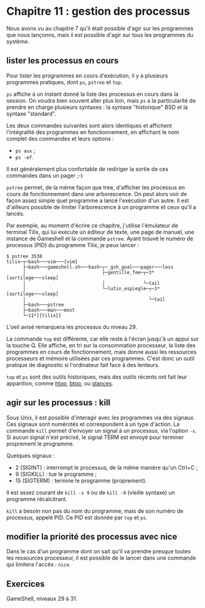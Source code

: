 # Chapitre 11 : gestion des processus

Nous avons vu au chapitre 7 qu'il était possible d'agir sur les programmes que
nous lançonns, mais il est possible d'agir sur tous les programmes du système.

## lister les processus en cours

Pour lister les programmes en cours d'exécution, il y a plusieurs programmes
pratiques, dont `ps`, `pstree` et `top`.

`ps` affiche à un instant donné la liste des processus en cours dans la
session. On voudra bien souvent aller plus loin, mais `ps` a la particularité
de prendre en charge plusieurs syntaxes : la syntaxe "historique" BSD et la
syntaxe "standard".

Les deux commandes suivantes sont alors identiques et affichent l'intégralité
des programmes en fonctionnement, en affichant le nom complet des commandes et
leurs options :

* `ps aux` ;
* `ps -ef`.

Il est généralement plus confortable de rediriger la sortie de ces commandes
dans un pager ;-)

`pstree` permet, de la même façon que tree, d'afficher les processus en cours
de fonctionnement dans une arborescence. On peut alors voir de façon assez
simple quel programme a lancé l'exécution d'un autre. Il est d'ailleurs
possible de limiter l'arborescence à un programme et ceux qu'il a lancés.

Par exemple, au moment d'écrire ce chapitre, j'utilise l'émulateur de terminal
Tilix, qui lui exécute un éditeur de texte, une page de manuel, une instance de
Gameshell et la commande `pstree`. Ayant trouvé le numéro de processus (PID) du
programme Tilix, je peux lancer :

```
$ pstree 3538
tilix─┬─bash───vim───{vim}
      ├─bash───gameshell.sh───bash─┬─_gsh_goal───pager───less
      │                            ├─gentille_fee─┬─3*[sortilege───sleep]
      │                            │              └─tail
      │                            └─lutin_espiegle─┬─3*[sortilege───sleep]
      │                                             └─tail
      ├─bash───pstree
      ├─bash───man───most
      └─11*[{tilix}]
```

L'oeil avisé remarquera les processus du niveau 29.

La commande `top` est différente, car elle reste à l'écran jusqu'à un appui sur
la touche Q. Elle affiche, en tri sur la consommation processeur, la liste des
programmes en cours de fonctionnement, mais donne aussi les ressources
processeurs et mémoire utilisées par ces programmes. C'est donc un outil
pratique de diagnostic si l'ordinateur fait face à des lenteurs.

`top` et `ps` sont des outils historiques, mais des outils récents ont fait
leur apparition, comme [htop](http://hisham.hm/htop/),
[btop](https://github.com/aristocratos/btop), ou
[glances](https://nicolargo.github.io/glances/).

## agir sur les processus : kill

Sous Unix, il est possible d'interagir avec les programmes via des signaux. Ces
signaux sont numérotés et correspondent à un type d'action. La commande `kill`
permet d'envoyer un signal à un processus, via l'option `-s`. Si aucun signal
n'est précisé, le signal TERM est envoyé pour terminer proprement le programme.


Quelques signaux :

* 2 (SIGINT) : interrompt le processus, de la même manière qu'un Ctrl+C ;
* 9 (SIGKILL) : tue le programme ;
* 15 (SIGTERM) : termine le programme (proprement).

Il est assez courant de `kill -s 9` ou de `kill -9` (vieille syntaxe) un
programme récalcitrant.

`kill` a besoin non pas du nom du programme, mais de son numéro de processus,
appelé PID. Ce PID est donnée par `top` et `ps`.

## modifier la priorité des processus avec nice

Dans le cas d'un programme dont on sait qu'il va prendre presque toutes les
ressources processeur, il est possible de le lancer dans une commande qui
limitera l'accès : `nice`. 

## Exercices

GameShell, niveaux 29 à 31.
